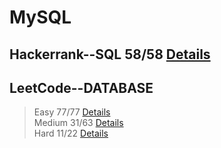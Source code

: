 
# MySQL
## Hackerrank--SQL 58/58 [Details](https://github.com/chongchong6/SQL/tree/master/HackerRank_SQL)
## LeetCode--DATABASE 
> Easy 77/77 [Details](https://github.com/chongchong6/SQL/tree/master/LeetCode/Easy)<br>
> Medium 31/63 [Details](https://github.com/chongchong6/SQL/tree/master/LeetCode/Medium)<br>
> Hard 11/22 [Details](https://github.com/chongchong6/SQL/tree/master/LeetCode/Hard)
